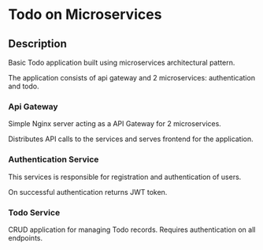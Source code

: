 # Todo on Microservices

## Description

Basic Todo application built using microservices architectural pattern.

The application consists of api gateway and 2 microservices: authentication and todo.

### Api Gateway

Simple Nginx server acting as a API Gateway for 2 microservices.

Distributes API calls to the services and serves frontend for the application.

### Authentication Service

This services is responsible for registration and authentication of users.

On successful authentication returns JWT token.

### Todo Service

CRUD application for managing Todo records. Requires authentication on all endpoints.